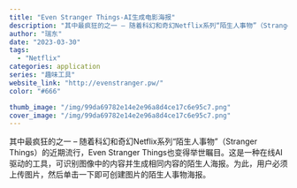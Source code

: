 ```yaml
---
title: "Even Stranger Things-AI生成电影海报"
description: "其中最疯狂的之一 – 随着科幻和奇幻Netflix系列“陌生人事物”（Stranger Things）的近期流行，Eve"
author: "瑞东"
date: "2023-03-30"
tags:
  - "Netflix"
categories: application
series: "趣味工具"
website_link: "http://evenstranger.pw/"
color: "#666"

thumb_image: "/img/99da69782e14e2e96a8d4ce17c6e95c7.png"
cover_image: "/img/99da69782e14e2e96a8d4ce17c6e95c7.png"
---
```


其中最疯狂的之一 – 随着科幻和奇幻Netflix系列“陌生人事物”（Stranger Things）的近期流行，Even Stranger Things也变得举世瞩目。这是一种在线AI驱动的工具，可识别图像中的内容并生成相同内容的陌生人海报。为此，用户必须上传图片，然后单击一下即可创建图片的陌生人事物海报。